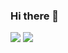 ### Hi there 👋

<p>
<img src="https://github-readme-stats.vercel.app/api/top-langs/?username=eastack&langs_count=8&layout=compact&hide_border=true"/>
<img src="https://github-readme-stats.vercel.app/api?username=eastack&show_icons=true&hide_border=true"/>
</p>
